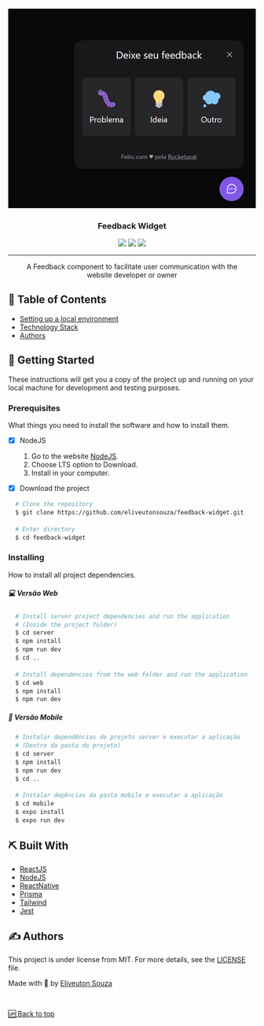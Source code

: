 <p align="center">
  <a href="" rel="noopener">
 <img src="./.github/bg-readme.png" alt="Project logo"></a>
</p>
<h3 align="center">Feedback Widget</h3>

<div align="center">

<a src="https://www.rocketseat.com.br/">
<img src="https://img.shields.io/badge/NLW-Return-purple.svg">
</a>

<a src="https://feedback-widget-coral.vercel.app/">
<img src="https://img.shields.io/badge/status-active-success.svg">
</a>

<a src="LICENSE.md">
<img src="https://img.shields.io/badge/license-MIT-blue.svg">
</a>

</div>

---

<p align="center"> A Feedback component to facilitate user communication with the <br/>website developer or owner
    <br> 
</p>

## 📝 Table of Contents

- [Setting up a local environment](#getting_started)
- [Technology Stack](#tech_stack)
- [Authors](#authors)


## 🏁 Getting Started <a name = "getting_started"></a>

These instructions will get you a copy of the project up and running on your local machine for development and testing purposes.

### Prerequisites

What things you need to install the software and how to install them.

- [x] NodeJS

  1. Go to the website [NodeJS](https://nodejs.org/en/).
  2. Choose LTS option to Download.
  3. Install in your computer.

- [x] Download the project

```bash
  # Clone the repository
  $ git clone https://github.com/eliveutonsouza/feedback-widget.git

  # Enter directory
  $ cd feedback-widget
```

### Installing

How to install all project dependencies.

##### 💻 Versão Web

```bash
  # Install server project dependencies and run the application
  # (Inside the project folder)
  $ cd server
  $ npm install
  $ npm run dev
  $ cd ..

  # Install dependencies from the web folder and run the application
  $ cd web
  $ npm install
  $ npm run dev
```

##### 📲 Versão Mobile

```bash
  # Instalar dependências do projeto server e executar a aplicação
  # (Dentro da pasta do projeto)
  $ cd server
  $ npm install
  $ npm run dev
  $ cd ..

  # Instalar depências da pasta mobile e executar a aplicação
  $ cd mobile
  $ expo install
  $ expo run dev
```

## ⛏️ Built With <a name = "tech_stack"></a>

- [ReactJS](https://reactjs.org)
- [NodeJS](https://nodejs.org/en/)
- [ReactNative](https://reactnative.dev/)
- [Prisma](https://www.prisma.io/)
- [Tailwind](https://tailwindcss.com/)
- [Jest](https://jestjs.io/pt-BR/)

## ✍️ Authors <a name = "authors"></a>

This project is under license from MIT. For more details, see the [LICENSE](LICENSE.md) file.

Made with 💜 by <a href="https://github.com/{{YOUR_GITHUB_USERNAME}}" target="_blank">Eliveuton Souza</a>

&#xa0;

<a href="#top">🆙 Back to top</a>
